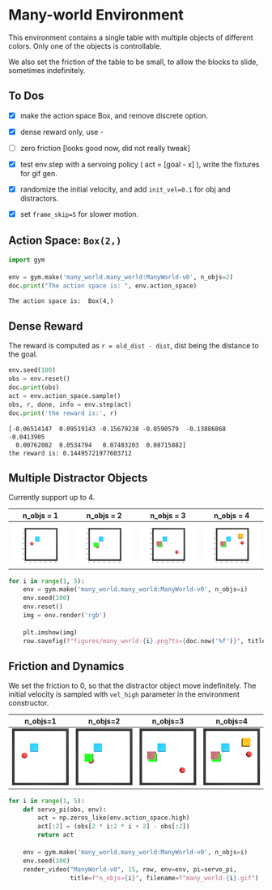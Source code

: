 
# Many-world Environment

This environment contains a single table with multiple objects of 
different colors. Only one of the objects is controllable.

We also set the friction of the table to be small, to allow the 
blocks to slide, sometimes indefinitely.

## To Dos

- [x]  make the action space Box, and remove discrete option.
- [x]  dense reward only, use <dist to goal at t-1> - <dist to goal at t>
- [ ]  zero friction [looks good now, did not really tweak]
- [x]  test env.step with a servoing policy ( act = [goal - x] ), write the fixtures for gif gen.
- [x]  randomize the initial velocity, and add `init_vel=0.1` for obj and distractors.
- [x]  set `frame_skip=5` for slower motion.


## Action Space: `Box(2,)`
```python
import gym

env = gym.make('many_world.many_world:ManyWorld-v0', n_objs=2)
doc.print("The action space is: ", env.action_space)
```

```
The action space is:  Box(4,)
```

## Dense Reward

The reward is computed as `r = old_dist - dist`, dist being the distance to the goal.

```python
env.seed(100)
obs = env.reset()
doc.print(obs)
act = env.action_space.sample()
obs, r, done, info = env.step(act)
doc.print('the reward is:', r)
```

```
[-0.06514147  0.09519143 -0.15679238 -0.0590579  -0.13886868 -0.0413905
  0.00762082  0.0534794   0.07483203  0.08715882]
the reward is: 0.14495721977603712
```

## Multiple Distractor Objects

Currently support up to 4.

| **n_objs = 1** | **n_objs = 2** | **n_objs = 3** | **n_objs = 4** |
|:--------------:|:--------------:|:--------------:|:--------------:|
| <img style="align-self:center;" src="figures/many_world-1.png?ts=644148" image="None" styles="{'margin': '0.5em'}" width="None" height="None"/> | <img style="align-self:center;" src="figures/many_world-2.png?ts=913076" image="None" styles="{'margin': '0.5em'}" width="None" height="None"/> | <img style="align-self:center;" src="figures/many_world-3.png?ts=059031" image="None" styles="{'margin': '0.5em'}" width="None" height="None"/> | <img style="align-self:center;" src="figures/many_world-4.png?ts=232099" image="None" styles="{'margin': '0.5em'}" width="None" height="None"/> |

```python
for i in range(1, 5):
    env = gym.make('many_world.many_world:ManyWorld-v0', n_objs=i)
    env.seed(100)
    env.reset()
    img = env.render('rgb')

    plt.imshow(img)
    row.savefig(f"figures/many_world-{i}.png?ts={doc.now('%f')}", title=f"n_objs = {i}")
```

## Friction and Dynamics

We set the friction to 0, so that the distractor object move indefinitely.
The initial velocity is sampled with `vel_high` parameter in the environment
constructor.

| **n_objs=1** | **n_objs=2** | **n_objs=3** | **n_objs=4** |
|:------------:|:------------:|:------------:|:------------:|
| ![figures/many_world-1.gif?ts=717442](figures/many_world-1.gif?ts=717442) | ![figures/many_world-2.gif?ts=078462](figures/many_world-2.gif?ts=078462) | ![figures/many_world-3.gif?ts=511889](figures/many_world-3.gif?ts=511889) | ![figures/many_world-4.gif?ts=022383](figures/many_world-4.gif?ts=022383) |

```python
for i in range(1, 5):
    def servo_pi(obs, env):
        act = np.zeros_like(env.action_space.high)
        act[:2] = (obs[2 * i:2 * i + 2] - obs[:2])
        return act

    env = gym.make('many_world.many_world:ManyWorld-v0', n_objs=i)
    env.seed(100)
    render_video("ManyWorld-v0", 15, row, env=env, pi=servo_pi,
                 title=f"n_objs={i}", filename=f"many_world-{i}.gif")
```
